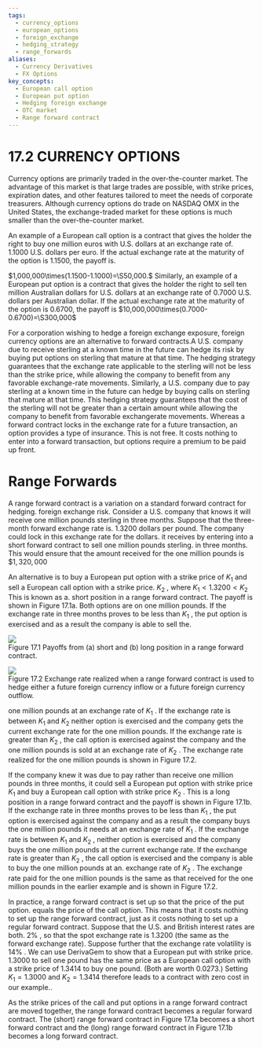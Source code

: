 ```yaml
---
tags:
  - currency_options
  - european_options
  - foreign_exchange
  - hedging_strategy
  - range_forwards
aliases:
  - Currency Derivatives
  - FX Options
key_concepts:
  - European call option
  - European put option
  - Hedging foreign exchange
  - OTC market
  - Range forward contract
---
```


# 17.2 CURRENCY OPTIONS  

Currency options are primarily traded in the over-the-counter market. The advantage of this market is that large trades are possible, with strike prices, expiration dates, and other features tailored to meet the needs of corporate treasurers. Although currency options do trade on NASDAQ OMX in the United States, the exchange-traded market for these options is much smaller than the over-the-counter market.  

An example of a European call option is a contract that gives the holder the right to buy one million euros with U.S. dollars at an exchange rate of. $1.1000~{\mathrm{U}}.{\mathrm{S}}.$ dollars per euro. If the actual exchange rate at the maturity of the option is 1.1500, the payoff is.  

$1,000,000\times(1.1500-1.1000)=\S50,000.$ Similarly, an example of a European put option is a contract that gives the holder the right to sell ten million Australian dollars for U.S. dollars at an exchange rate of $0.7000~\mathrm{U}.\mathrm{S}.$ dollars per Australian dollar. If the actual exchange rate at the maturity of the option is 0.6700, the payoff is $10,000,000\times(0.7000-0.6700)=\S300,000$  

For a corporation wishing to hedge a foreign exchange exposure, foreign currency options are an alternative to forward contracts.A U.S. company due to receive sterling at a known time in the future can hedge its risk by buying put options on sterling that mature at that time. The hedging strategy guarantees that the exchange rate applicable to the sterling will not be less than the strike price, while allowing the company to benefit from any favorable exchange-rate movements. Similarly, a U.S. company due to pay sterling at a known time in the future can hedge by buying calls on sterling that mature at that time. This hedging strategy guarantees that the cost of the sterling will not be greater than a certain amount while allowing the company to benefit from favorable exchangerate movements. Whereas a forward contract locks in the exchange rate for a future transaction, an option provides a type of insurance. This is not free. It costs nothing to enter into a forward transaction, but options require a premium to be paid up front.  

# Range Forwards  

A range forward contract is a variation on a standard forward contract for hedging. foreign exchange risk. Consider a U.S. company that knows it will receive one million pounds sterling in three months. Suppose that the three-month forward exchange rate is. 1.3200 dollars per pound. The company could lock in this exchange rate for the dollars. it receives by entering into a short forward contract to sell one million pounds sterling. in three months. This would ensure that the amount received for the one million pounds is $\$1,320,000$  

An alternative is to buy a European put option with a strike price of $K_{1}$ and sell a European call option with a strike price. $K_{2}$ , where $K_{1}<1.3200<K_{2}$ This is known as a. short position in a range forward contract. The payoff is shown in Figure 17.1a. Both options are on one million pounds. If the exchange rate in three months proves to be less than $K_{1}$ , the put option is exercised and as a result the company is able to sell the.  

![](adc977bf606000e82be955cbc5fb9515556feb849562ebdc73f8f0f68562fa23.jpg)  
Figure 17.1  Payoffs from (a) short and (b) long position in a range forward contract.  

![](eb96f0044ce27a39e64f917c1de3e5d6ee65cabb0fb63c91b6ecfc8bead955e6.jpg)  
Figure 17.2 Exchange rate realized when a range forward contract is used to hedge either a future foreign currency inflow or a future foreign currency outflow.  

one million pounds at an exchange rate of $K_{1}$ . If the exchange rate is between $K_{1}$ and $K_{2}$ neither option is exercised and the company gets the current exchange rate for the one million pounds. If the exchange rate is greater than $K_{2}$ , the call option is exercised against the company and the one million pounds is sold at an exchange rate of $K_{2}$ . The exchange rate realized for the one million pounds is shown in Figure 17.2.  

If the company knew it was due to pay rather than receive one million pounds in three months, it could sell a European put option with strike price $K_{1}$ and buy a European call option with strike price $K_{2}$ . This is a long position in a range forward contract and the payoff is shown in Figure 17.1b. If the exchange rate in three months proves to be less than $K_{1}$ , the put option is exercised against the company and as a result the company buys the one million pounds it needs at an exchange rate of $K_{1}$ . If the exchange rate is between $K_{1}$ and $K_{2}$ , neither option is exercised and the company buys the one million pounds at the current exchange rate. If the exchange rate is greater than $K_{2}$ , the call option is exercised and the company is able to buy the one million pounds at an. exchange rate of $K_{2}$ . The exchange rate paid for the one million pounds is the same as that received for the one million pounds in the earlier example and is shown in Figure 17.2.  

In practice, a range forward contract is set up so that the price of the put option. equals the price of the call option. This means that it costs nothing to set up the range forward contract, just as it costs nothing to set up a regular forward contract. Suppose that the U.S. and British interest rates are both. $2\%$ , so that the spot exchange rate is 1.3200 (the same as the forward exchange rate). Suppose further that the exchange rate volatility is $14\%$ . We can use DerivaGem to show that a European put with strike price. 1.3000 to sell one pound has the same price as a European call option with a strike price of 1.3414 to buy one pound. (Both are worth 0.0273.) Setting $K_{1}=1.3000$ and $K_{2}=1.3414$ therefore leads to a contract with zero cost in our example..  

As the strike prices of the call and put options in a range forward contract are moved together, the range forward contract becomes a regular forward contract. The (short) range forward contract in Figure 17.1a becomes a short forward contract and the (long) range forward contract in Figure 17.1b becomes a long forward contract.  
